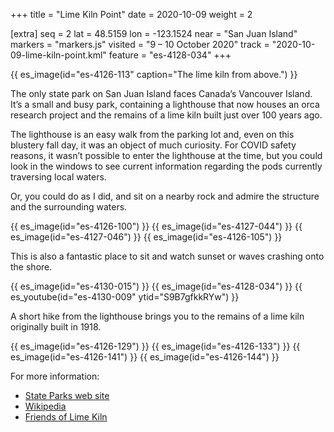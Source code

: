 +++
title = "Lime Kiln Point"
date = 2020-10-09
weight = 2

[extra]
seq = 2
lat = 48.5159
lon = -123.1524
near = "San Juan Island"
markers = "markers.js"
visited = "9 – 10 October 2020"
track = "2020-10-09-lime-kiln-point.kml"
feature = "es-4128-034"
+++

{{ es_image(id="es-4126-113" caption="The lime kiln from above.") }}

The only state park on San Juan Island faces Canada’s Vancouver Island. It’s a small and busy park, containing a lighthouse that now houses an orca research project and the remains of a lime kiln built just over 100 years ago.

<!-- more -->

The lighthouse is an easy walk from the parking lot and, even on this blustery fall day, it was an object of much curiosity. For COVID safety reasons, it wasn’t possible to enter the lighthouse at the time, but you could look in the windows to see current information regarding the pods currently traversing local waters.

Or, you could do as I did, and sit on a nearby rock and admire the structure and the surrounding waters.

{{ es_image(id="es-4126-100") }}
{{ es_image(id="es-4127-044") }}
{{ es_image(id="es-4127-046") }}
{{ es_image(id="es-4126-105") }}

This is also a fantastic place to sit and watch sunset or waves crashing onto the shore.

{{ es_image(id="es-4130-015") }}
{{ es_image(id="es-4128-034") }}
{{ es_youtube(id="es-4130-009" ytid="S9B7gfkkRYw") }}

A short hike from the lighthouse brings you to the remains of a lime kiln originally built in 1918.

{{ es_image(id="es-4126-129") }}
{{ es_image(id="es-4126-133") }}
{{ es_image(id="es-4126-141") }}
{{ es_image(id="es-4126-144") }}

For more information:

* [State Parks web site](https://parks.state.wa.us/540/Lime-Kiln-Point)
* [Wikipedia](https://en.wikipedia.org/wiki/Lime_Kiln_Point_State_Park)
* [Friends of Lime Kiln](https://folkssji.org/)
